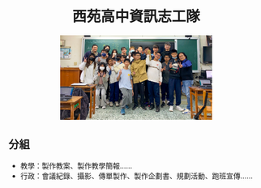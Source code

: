 <div align=center>

# 西苑高中資訊志工隊

<img src=https://raw.githubusercontent.com/SYSH-Tech-Volunteer/.github/main/team.jpg style='width:300px;margin:0 auto;'>

</div>

## 分組
* 教學：製作教案、製作教學簡報......
* 行政：會議紀錄、攝影、傳單製作、製作企劃書、規劃活動、跑班宣傳......
